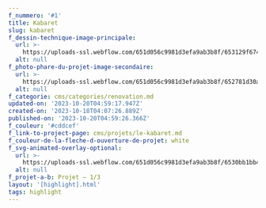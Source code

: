```yaml
---
f_nummero: '#1'
title: Kabaret
slug: kabaret
f_dessin-technique-image-principale:
  url: >-
    https://uploads-ssl.webflow.com/651d056c9981d3efa9ab3b8f/653129f674faec382231fab2_highlight-drawing-kabaret-drawing-static.svg
  alt: null
f_photo-phare-du-projet-image-secondaire:
  url: >-
    https://uploads-ssl.webflow.com/651d056c9981d3efa9ab3b8f/652781d30a0a3c0bd5005eaa_DJI_0269-optimized.jpg
  alt: null
f_categorie: cms/categories/renovation.md
updated-on: '2023-10-20T04:59:17.947Z'
created-on: '2023-10-18T04:07:26.889Z'
published-on: '2023-10-20T04:59:26.366Z'
f_couleur: '#cddcef'
f_link-to-project-page: cms/projets/le-kabaret.md
f_couleur-de-la-fleche-d-ouverture-de-projet: white
f_svg-animated-overlay-optional:
  url: >-
    https://uploads-ssl.webflow.com/651d056c9981d3efa9ab3b8f/6530bb1bb421145fe512dc69_highlight-drawing-kabaret-red-animated.svg
  alt: null
f_projet-a-b: Projet — 1/3
layout: '[highlight].html'
tags: highlight
---
```



